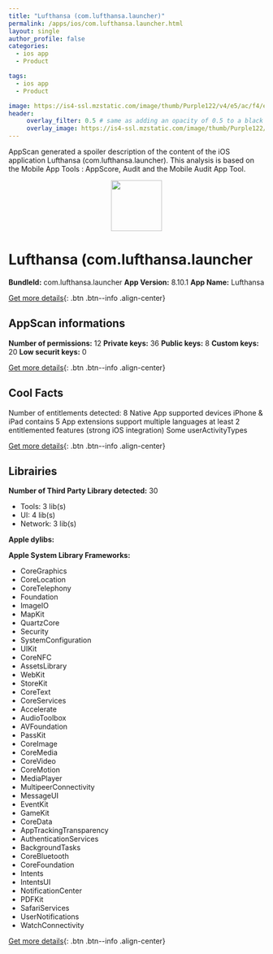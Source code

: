 ```yaml
---
title: "Lufthansa (com.lufthansa.launcher)"
permalink: /apps/ios/com.lufthansa.launcher.html
layout: single
author_profile: false
categories: 
  - ios app 
  - Product 

tags: 
  - ios app 
  - Product 

image: https://is4-ssl.mzstatic.com/image/thumb/Purple122/v4/e5/ac/f4/e5acf435-3d0d-4cb0-a6ed-701f1091572a/AppIcon-1x_U007emarketing-0-7-0-85-220.png/512x512bb.jpg
header: 
     overlay_filter: 0.5 # same as adding an opacity of 0.5 to a black background
     overlay_image: https://is4-ssl.mzstatic.com/image/thumb/Purple122/v4/e5/ac/f4/e5acf435-3d0d-4cb0-a6ed-701f1091572a/AppIcon-1x_U007emarketing-0-7-0-85-220.png/512x512bb.jpg
---
```

AppScan generated a spoiler description of the content of the iOS application Lufthansa (com.lufthansa.launcher). This analysis is based on the Mobile App Tools : AppScore, Audit and the Mobile Audit App Tool.

  
  
<div style="text-align: center;"><img src="https://is4-ssl.mzstatic.com/image/thumb/Purple122/v4/e5/ac/f4/e5acf435-3d0d-4cb0-a6ed-701f1091572a/AppIcon-1x_U007emarketing-0-7-0-85-220.png/512x512bb.jpg" width="100" height="100"></div>  
  
# Lufthansa (com.lufthansa.launcher

**BundleId:** com.lufthansa.launcher
**App Version:** 8.10.1
**App Name:** Lufthansa


[Get more details](/pricing.html){: .btn .btn--info .align-center}  
  
## AppScan informations 

**Number of permissions:** 12
**Private keys:** 36
**Public keys:** 8
**Custom keys:** 20
**Low securit keys:** 0
  
[Get more details](/pricing.html){: .btn .btn--info .align-center}

## Cool Facts

Number of entitlements detected: 8
Native App
supported devices iPhone & iPad
contains 5 App extensions
support multiple languages
at least 2 entitlemented features (strong iOS integration)
Some userActivityTypes
  
[Get more details](/pricing.html){: .btn .btn--info .align-center}

## Librairies 
**Number of Third Party Library detected:** 30
- Tools: 3 lib(s)
- UI: 4 lib(s)
- Network: 3 lib(s)

**Apple dylibs:**


**Apple System Library Frameworks:**
- CoreGraphics
- CoreLocation
- CoreTelephony
- Foundation
- ImageIO
- MapKit
- QuartzCore
- Security
- SystemConfiguration
- UIKit
- CoreNFC
- AssetsLibrary
- WebKit
- StoreKit
- CoreText
- CoreServices
- Accelerate
- AudioToolbox
- AVFoundation
- PassKit
- CoreImage
- CoreMedia
- CoreVideo
- CoreMotion
- MediaPlayer
- MultipeerConnectivity
- MessageUI
- EventKit
- GameKit
- CoreData
- AppTrackingTransparency
- AuthenticationServices
- BackgroundTasks
- CoreBluetooth
- CoreFoundation
- Intents
- IntentsUI
- NotificationCenter
- PDFKit
- SafariServices
- UserNotifications
- WatchConnectivity


  
[Get more details](/pricing.html){: .btn .btn--info .align-center}

